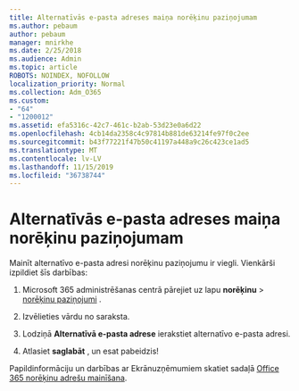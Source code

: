 ```yaml
---
title: Alternatīvās e-pasta adreses maiņa norēķinu paziņojumam
ms.author: pebaum
author: pebaum
manager: mnirkhe
ms.date: 2/25/2018
ms.audience: Admin
ms.topic: article
ROBOTS: NOINDEX, NOFOLLOW
localization_priority: Normal
ms.collection: Adm_O365
ms.custom:
- "64"
- "1200012"
ms.assetid: efa5316c-42c7-461c-b2ab-53d23e0a6d22
ms.openlocfilehash: 4cb14da2358c4c97814b881de63214fe97f0c2ee
ms.sourcegitcommit: b43f77221f47b50c41197a448a9c26c423ce1ad5
ms.translationtype: MT
ms.contentlocale: lv-LV
ms.lasthandoff: 11/15/2019
ms.locfileid: "36738744"
---
```

# <a name="change-the-alternate-email-address-for-billing-notification"></a>Alternatīvās e-pasta adreses maiņa norēķinu paziņojumam

Mainīt alternatīvo e-pasta adresi norēķinu paziņojumu ir viegli. Vienkārši izpildiet šīs darbības:
  
1. Microsoft 365 administrēšanas centrā pārejiet uz lapu **norēķinu** \> [norēķinu paziņojumi](https://go.microsoft.com/fwlink/p/?linkid=853212) .  

2. Izvēlieties vārdu no saraksta.

3. Lodziņā **Alternatīvā e-pasta adrese** ierakstiet alternatīvo e-pasta adresi.

4. Atlasiet **saglabāt** , un esat pabeidzis!

Papildinformāciju un darbības ar Ekrānuzņēmumiem skatiet sadaļā [Office 365 norēķinu adrešu mainīšana](https://docs.microsoft.com/office365/admin/subscriptions-and-billing/change-your-billing-addresses).
  